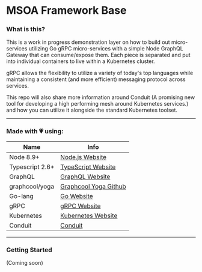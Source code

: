 # MSOA Framework Base

### What is this?

This is a work in progress demonstration layer on how to build out micro-services utilizing
Go gRPC micro-services with a simple Node GraphQL Gateway that can consume/expose them. Each piece
is separated and put into individual containers to live within a Kubernetes cluster.

gRPC allows the flexibility to utilize a variety of today's top languages while maintaining
a consistent (and more efficient) messaging protocol across services.

This repo will also share more information around Conduit (A promising new tool for developing
a high performing mesh around Kubernetes services.) and how you can utilize it alongside
the standard Kubernetes toolset.

---

### Made with :heartpulse: using:

| Name             | Info                                                                |
| ---------------- | ------------------------------------------------------------------- |
| Node 8.9+        | [Node.js Website](https://nodejs.org)                               |
| Typescript 2.6+  | [TypeScript Website](https://www.typescriptlang.org/)               |
| GraphQL          | [GraphQL Website](http://graphql.org/)                              |
| graphcool/yoga   | [Graphcool Yoga Github](https://github.com/graphcool/graphql-yoga)  |
| Go-lang          | [Go Website](https://golang.org/)                                   |
| gRPC             | [gRPC Website](https://grpc.io/)                                    |
| Kubernetes       | [Kubernetes Website](https://kubernetes.io/)                        |                                                      |
| Conduit          | [Conduit](https://conduit.io/)                                      |

---

### Getting Started

(Coming soon)
